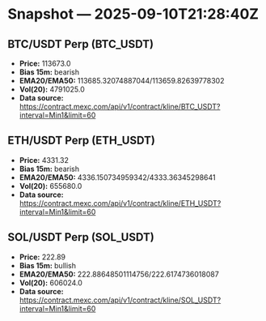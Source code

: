 # Snapshot — 2025-09-10T21:28:40Z

## BTC/USDT Perp (BTC_USDT)
- **Price:** 113673.0
- **Bias 15m:** bearish
- **EMA20/EMA50:** 113685.32074887044/113659.82639778302
- **Vol(20):** 4791025.0
- **Data source:** https://contract.mexc.com/api/v1/contract/kline/BTC_USDT?interval=Min1&limit=60

## ETH/USDT Perp (ETH_USDT)
- **Price:** 4331.32
- **Bias 15m:** bearish
- **EMA20/EMA50:** 4336.150734959342/4333.36345298641
- **Vol(20):** 655680.0
- **Data source:** https://contract.mexc.com/api/v1/contract/kline/ETH_USDT?interval=Min1&limit=60

## SOL/USDT Perp (SOL_USDT)
- **Price:** 222.89
- **Bias 15m:** bullish
- **EMA20/EMA50:** 222.88648501114756/222.6174736018087
- **Vol(20):** 606024.0
- **Data source:** https://contract.mexc.com/api/v1/contract/kline/SOL_USDT?interval=Min1&limit=60
